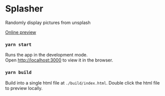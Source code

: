 # Splasher

Randomly display pictures from unsplash

[Online preview](cyronlee.github.io/splasher/index.html)

### `yarn start`

Runs the app in the development mode.\
Open [http://localhost:3000](http://localhost:3000) to view it in the browser.

### `yarn build`

Build into a single html file at `./build/index.html`.
Double click the html file to preview locally.
